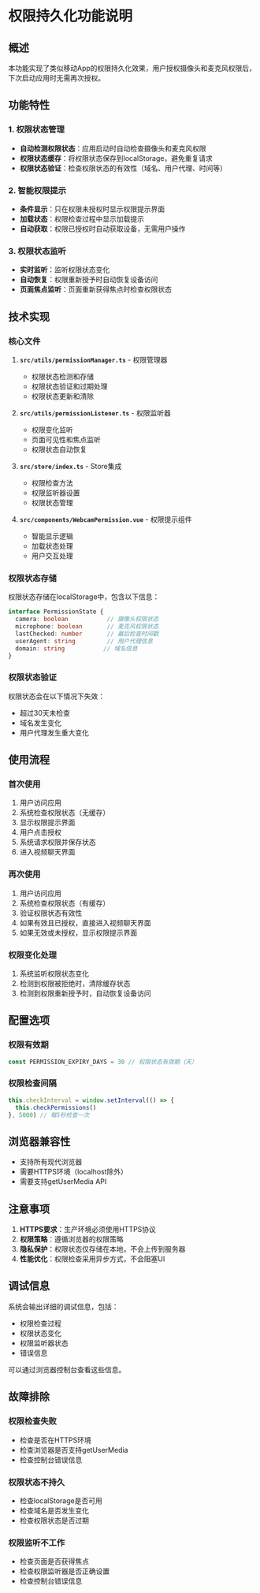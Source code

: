 # 权限持久化功能说明

## 概述

本功能实现了类似移动App的权限持久化效果，用户授权摄像头和麦克风权限后，下次启动应用时无需再次授权。

## 功能特性

### 1. 权限状态管理
- **自动检测权限状态**：应用启动时自动检查摄像头和麦克风权限
- **权限状态缓存**：将权限状态保存到localStorage，避免重复请求
- **权限状态验证**：检查权限状态的有效性（域名、用户代理、时间等）

### 2. 智能权限提示
- **条件显示**：只在权限未授权时显示权限提示界面
- **加载状态**：权限检查过程中显示加载提示
- **自动获取**：权限已授权时自动获取设备，无需用户操作

### 3. 权限状态监听
- **实时监听**：监听权限状态变化
- **自动恢复**：权限重新授予时自动恢复设备访问
- **页面焦点监听**：页面重新获得焦点时检查权限状态

## 技术实现

### 核心文件

1. **`src/utils/permissionManager.ts`** - 权限管理器
   - 权限状态检测和存储
   - 权限状态验证和过期处理
   - 权限状态更新和清除

2. **`src/utils/permissionListener.ts`** - 权限监听器
   - 权限变化监听
   - 页面可见性和焦点监听
   - 权限状态自动恢复

3. **`src/store/index.ts`** - Store集成
   - 权限检查方法
   - 权限监听器设置
   - 权限状态管理

4. **`src/components/WebcamPermission.vue`** - 权限提示组件
   - 智能显示逻辑
   - 加载状态处理
   - 用户交互处理

### 权限状态存储

权限状态存储在localStorage中，包含以下信息：
```typescript
interface PermissionState {
  camera: boolean           // 摄像头权限状态
  microphone: boolean       // 麦克风权限状态
  lastChecked: number       // 最后检查时间戳
  userAgent: string         // 用户代理信息
  domain: string           // 域名信息
}
```

### 权限状态验证

权限状态会在以下情况下失效：
- 超过30天未检查
- 域名发生变化
- 用户代理发生重大变化

## 使用流程

### 首次使用
1. 用户访问应用
2. 系统检查权限状态（无缓存）
3. 显示权限提示界面
4. 用户点击授权
5. 系统请求权限并保存状态
6. 进入视频聊天界面

### 再次使用
1. 用户访问应用
2. 系统检查权限状态（有缓存）
3. 验证权限状态有效性
4. 如果有效且已授权，直接进入视频聊天界面
5. 如果无效或未授权，显示权限提示界面

### 权限变化处理
1. 系统监听权限状态变化
2. 检测到权限被拒绝时，清除缓存状态
3. 检测到权限重新授予时，自动恢复设备访问

## 配置选项

### 权限有效期
```typescript
const PERMISSION_EXPIRY_DAYS = 30 // 权限状态有效期（天）
```

### 权限检查间隔
```typescript
this.checkInterval = window.setInterval(() => {
  this.checkPermissions()
}, 5000) // 每5秒检查一次
```

## 浏览器兼容性

- 支持所有现代浏览器
- 需要HTTPS环境（localhost除外）
- 需要支持getUserMedia API

## 注意事项

1. **HTTPS要求**：生产环境必须使用HTTPS协议
2. **权限策略**：遵循浏览器的权限策略
3. **隐私保护**：权限状态仅存储在本地，不会上传到服务器
4. **性能优化**：权限检查采用异步方式，不会阻塞UI

## 调试信息

系统会输出详细的调试信息，包括：
- 权限检查过程
- 权限状态变化
- 权限监听器状态
- 错误信息

可以通过浏览器控制台查看这些信息。

## 故障排除

### 权限检查失败
- 检查是否在HTTPS环境
- 检查浏览器是否支持getUserMedia
- 检查控制台错误信息

### 权限状态不持久
- 检查localStorage是否可用
- 检查域名是否发生变化
- 检查权限状态是否过期

### 权限监听不工作
- 检查页面是否获得焦点
- 检查权限监听器是否正确设置
- 检查控制台错误信息


